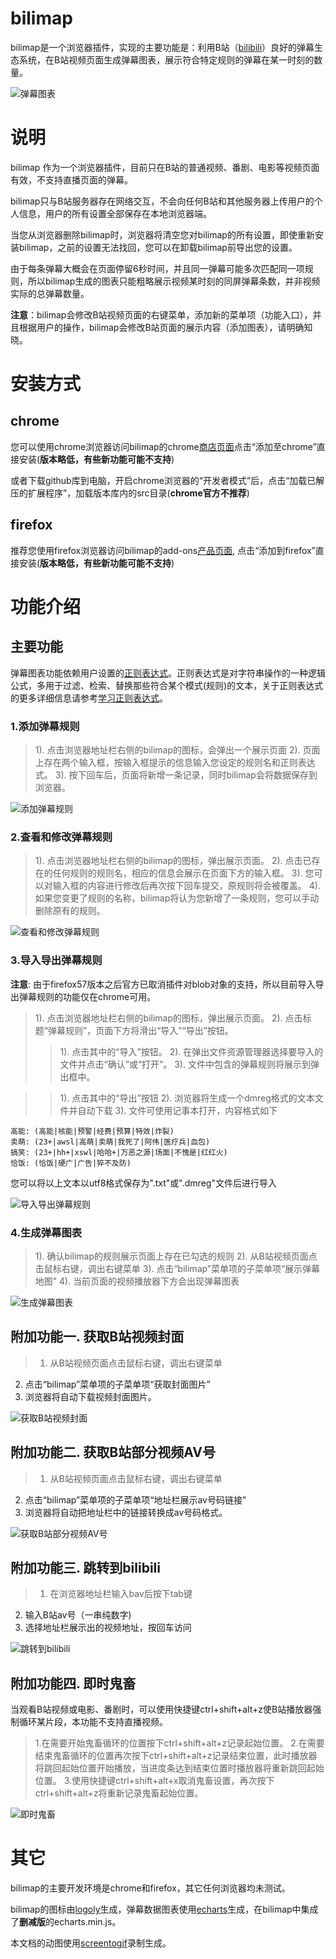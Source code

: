 # bilimap

bilimap是一个浏览器插件，实现的主要功能是：利用B站（[bilibili](https://www.bilibili.com/)）良好的弹幕生态系统，在B站视频页面生成弹幕图表，展示符合特定规则的弹幕在某一时刻的数量。

![弹幕图表](https://nightstream.github.io/bilimap/images/0_charts.png)

# 说明

bilimap 作为一个浏览器插件，目前只在B站的普通视频、番剧、电影等视频页面有效，不支持直播页面的弹幕。

bilimap只与B站服务器存在网络交互，不会向任何B站和其他服务器上传用户的个人信息，用户的所有设置全部保存在本地浏览器端。

当您从浏览器删除bilimap时，浏览器将清空您对bilimap的所有设置，即使重新安装bilimap，之前的设置无法找回，您可以在卸载bilimap前导出您的设置。

由于每条弹幕大概会在页面停留6秒时间，并且同一弹幕可能多次匹配同一项规则，所以bilimap生成的图表只能粗略展示视频某时刻的同屏弹幕条数，并非视频实际的总弹幕数量。

**注意**：bilimap会修改B站视频页面的右键菜单，添加新的菜单项（功能入口），并且根据用户的操作，bilimap会修改B站页面的展示内容（添加图表），请明确知晓。


# 安装方式

## chrome

您可以使用chrome浏览器访问bilimap的chrome[商店页面](https://chrome.google.com/webstore/detail/bilimap/akmhahadmmjoidckjonlcbepkaloihed)点击“添加至chrome”直接安装(__版本略低，有些新功能可能不支持__)

或者下载github库到电脑，开启chrome浏览器的“开发者模式”后，点击“加载已解压的扩展程序”，加载版本库内的src目录(__chrome官方不推荐__)

## firefox

推荐您使用firefox浏览器访问bilimap的add-ons[产品页面](https://addons.mozilla.org/zh-CN/firefox/addon/bilimap/), 点击“添加到firefox”直接安装(__版本略低，有些新功能可能不支持__)


# 功能介绍

## 主要功能

弹幕图表功能依赖用户设置的[正则表达式](https://baike.baidu.com/item/%E6%AD%A3%E5%88%99%E8%A1%A8%E8%BE%BE%E5%BC%8F/1700215?fr=aladdin)。正则表达式是对字符串操作的一种逻辑公式，多用于过滤、检索、替换那些符合某个模式(规则)的文本，关于正则表达式的更多详细信息请参考[学习正则表达式](https://www.runoob.com/regexp/regexp-syntax.html)。

### 1.添加弹幕规则

> 1). 点击浏览器地址栏右侧的bilimap的图标，会弹出一个展示页面
2). 页面上存在两个输入框，按输入框提示的信息输入您设定的规则名和正则表达式。
3). 按下回车后，页面将新增一条记录，同时bilimap会将数据保存到浏览器。

![添加弹幕规则](https://nightstream.github.io/bilimap/images/1_addrule.gif)

### 2.查看和修改弹幕规则

> 1). 点击浏览器地址栏右侧的bilimap的图标，弹出展示页面。
2). 点击已存在的任何规则的规则名，相应的信息会展示在页面下方的输入框。
3). 您可以对输入框的内容进行修改后再次按下回车提交，原规则将会被覆盖。
4). 如果您变更了规则的名称，bilimap将认为您新增了一条规则，您可以手动删除原有的规则。

![查看和修改弹幕规则](https://nightstream.github.io/bilimap/images/2_editrule.gif)

### 3.导入导出弹幕规则

**注意**: 由于firefox57版本之后官方已取消插件对blob对象的支持，所以目前导入导出弹幕规则的功能仅在chrome可用。

> 1). 点击浏览器地址栏右侧的bilimap的图标，弹出展示页面。
  2). 点击标题“弹幕规则”，页面下方将滑出“导入”“导出”按钮。
>> 1). 点击其中的“导入”按钮。
   2). 在弹出文件资源管理器选择要导入的文件并点击“确认”或“打开”。
   3). 文件中包含的弹幕规则将展示到弹出框中。

>> 1). 点击其中的“导出”按钮
2). 浏览器将生成一个dmreg格式的文本文件并自动下载
3). 文件可使用记事本打开，内容格式如下
```
高能: (高能|核能|预警|经费|预算|特效|炸裂)
卖萌: (23+|awsl|高萌|卖萌|我死了|阿伟|医疗兵|血包)
搞笑: (23+|hh+|xswl|哈哈+|万恶之源|场面|不愧是|红红火)
恰饭: (恰饭|硬广|广告|猝不及防)
```
您可以将以上文本以utf8格式保存为".txt"或".dmreg"文件后进行导入

![导入导出弹幕规则](https://nightstream.github.io/bilimap/images/3_imptrule.gif)

### 4.生成弹幕图表

> 1). 确认bilimap的规则展示页面上存在已勾选的规则
2). 从B站视频页面点击鼠标右键，调出右键菜单
3). 点击“bilimap”菜单项的子菜单项“展示弹幕地图”
4). 当前页面的视频播放器下方会出现弹幕图表

![生成弹幕图表](https://nightstream.github.io/bilimap/images/4_getchart.gif)

## 附加功能一. 获取B站视频封面

> 1. 从B站视频页面点击鼠标右键，调出右键菜单
2. 点击“bilimap”菜单项的子菜单项“获取封面图片”
3. 浏览器将自动下载视频封面图片。

![获取B站视频封面](https://nightstream.github.io/bilimap/images/p1_getcover.gif)

## 附加功能二. 获取B站部分视频AV号

> 1. 从B站视频页面点击鼠标右键，调出右键菜单
2. 点击“bilimap”菜单项的子菜单项“地址栏展示av号码链接”
3. 浏览器将自动把地址栏中的链接转换成av号码格式。

![获取B站部分视频AV号](https://nightstream.github.io/bilimap/images/p2_getavno.gif)

## 附加功能三. 跳转到bilibili

> 1. 在浏览器地址栏输入bav后按下tab键
2. 输入B站av号（一串纯数字)
3. 选择地址栏展示出的视频地址，按回车访问

![跳转到bilibili](https://nightstream.github.io/bilimap/images/p3_jumpav.gif)

## 附加功能四. 即时鬼畜

当观看B站视频或电影、番剧时，可以使用快捷键ctrl+shift+alt+z使B站播放器强制循环某片段，本功能不支持直播视频。

>1.在需要开始鬼畜循环的位置按下ctrl+shift+alt+z记录起始位置。
2.在需要结束鬼畜循环的位置再次按下ctrl+shift+alt+z记录结束位置，此时播放器将跳回起始位置开始播放，当进度条达到结束位置时播放器将重新跳回起始位置。
3.使用快捷键ctrl+shift+alt+x取消鬼畜设置，再次按下ctrl+shift+alt+z将重新记录鬼畜起始位置。

![即时鬼畜](https://nightstream.github.io/bilimap/images/p4_autotune.gif)

# 其它

bilimap的主要开发环境是chrome和firefox，其它任何浏览器均未测试。

bilimap的图标由[logoly](https://logoly.pro/)生成，弹幕数据图表使用[echarts](https://www.echartsjs.com/zh/index.html)生成，在bilimap中集成了**删减版**的echarts.min.js。

本文档的动图使用[screentogif](https://www.screentogif.com/)录制生成。
